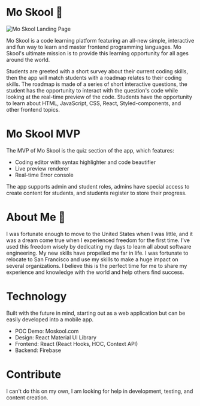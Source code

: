 # Mo Skool 🎒

![Mo Skool Landing Page](https://firebasestorage.googleapis.com/v0/b/tool-builder.appspot.com/o/seo%2Fmoskool.png?alt=media&token=b5a9a240-1d08-459a-8deb-93073b58c122)

Mo Skool is a code learning platform featuring an all-new simple, interactive and fun way to learn and master frontend programming languages. Mo Skool's ultimate mission is to provide this learning opportunity for all ages around the world.

Students are greeted with a short survey about their current coding skills, then the app will match students with a roadmap relates to their coding skills. The roadmap is made of a series of short interactive questions, the student has the opportunity to interact with the question's code while looking at the real-time preview of the code. Students have the opportunity to learn about HTML, JavaScript, CSS, React, Styled-components, and other frontend topics.

# Mo Skool MVP

The MVP of Mo Skool is the quiz section of the app, which features:

- Coding editor with syntax highlighter and code beautifier
- Live preview renderer 
- Real-time Error console

The app supports admin and student roles, admins have special access to create content for students, and students register to store their progress.

# About Me 🐾

I was fortunate enough to move to the United States when I was little, and it was a dream come true when I experienced freedom for the first time. I've used this freedom wisely by dedicating my days to learn all about software engineering. My new skills have propelled me far in life. I was fortunate to relocate to San Francisco and use my skills to make a huge impact on several organizations. I believe this is the perfect time for me to share my experience and knowledge with the world and help others find success.

# Technology

Built with the future in mind, starting out as a web application but can be easily developed into a mobile app. 

- POC Demo: Moskool.com 
- Design: React Material UI Library
- Frontend: React (React Hooks, HOC, Context API)
- Backend: Firebase

# Contribute

I can't do this on my own, I am looking for help in development, testing, and content creation.
